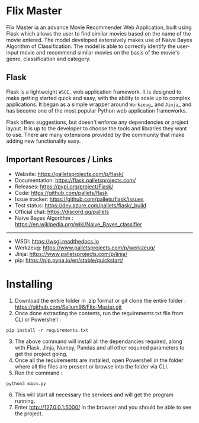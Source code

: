 # Flix Master

Flix Master ia an advance Movie Recommender Web Application, built using Flask which allows the user to find similar movies based on the name of the movie entered. The model developed extensively makes use of Naive Bayes Algorithm of Classification. The model is able to correctly identify the user-input movie and recommend similar movies on the basis of the movie's genre, classification and category.

Flask
-----

Flask is a lightweight `WSGI`_ web application framework. It is designed to make getting started quick and easy, with the ability to scale up to complex applications. It began as a simple wrapper around `Werkzeug`_ and `Jinja`_ and has become one of the most popular Python web application frameworks.

Flask offers suggestions, but doesn't enforce any dependencies or project layout. It is up to the developer to choose the tools and libraries they want to use. There are many 
extensions provided by the community that make adding new functionality easy.

Important Resources / Links
-----

* Website: https://palletsprojects.com/p/flask/
* Documentation: https://flask.palletsprojects.com/
* Releases: https://pypi.org/project/Flask/
* Code: https://github.com/pallets/flask
* Issue tracker: https://github.com/pallets/flask/issues
* Test status: https://dev.azure.com/pallets/flask/_build
* Official chat: https://discord.gg/pallets
* Naive Bayes Algorithm : https://en.wikipedia.org/wiki/Naive_Bayes_classifier
--------------------------------------------------------------------------------------
* WSGI: https://wsgi.readthedocs.io
* Werkzeug: https://www.palletsprojects.com/p/werkzeug/
* Jinja: https://www.palletsprojects.com/p/jinja/
* pip: https://pip.pypa.io/en/stable/quickstart/

# Installing

1. Download the entire folder in .zip format or git clone the entire folder : https://github.com/Selium98/Flix-Master.git
2. Once done extracting the contents, run the requirements.txt file from CLI or Powershell : 
```
pip install -r requirements.txt
```
3. The above command will install all the dependancies required, along with Flask, Jinja, Numpy, Pandas and all other required parameters to get the project going.
4. Once all the requirements are installed, open Powershell in the folder where all the files are present or browse into the folder via CLI.
5. Run the command : 
```
python3 main.py
```
6. This will start all necessary the services and will get the program running. 
7. Enter http://127.0.0.1:5000/ in the browser and you should be able to see the project.
